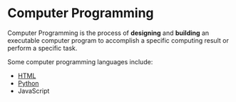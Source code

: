# Computer Programming

Computer Programming is the process of **designing** and **building** an executable computer program to accomplish a specific computing result or perform a specific task.

Some computer programming languages include:

* [HTML](/wiki/HTML)
* [Python](/wiki/Python)
* JavaScript
